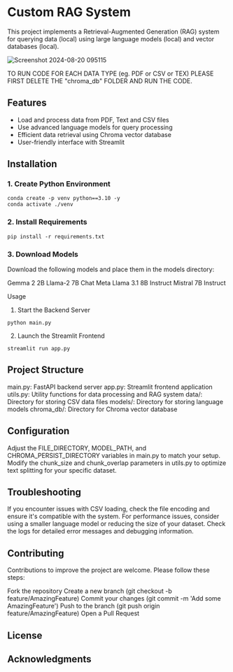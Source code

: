 # Custom RAG System

This project implements a Retrieval-Augmented Generation (RAG) system for querying data (local) using large language models (local) and vector databases (local).

![Screenshot 2024-08-20 095115](https://github.com/user-attachments/assets/62ef5dbb-49ee-492b-8b58-304c0129246c)

TO RUN CODE FOR EACH DATA TYPE (eg. PDF or CSV or TEX) PLEASE FIRST DELETE THE "chroma_db" FOLDER AND RUN THE CODE.

## Features

- Load and process data from PDF, Text and CSV files
- Use advanced language models for query processing
- Efficient data retrieval using Chroma vector database
- User-friendly interface with Streamlit

## Installation

### 1. Create Python Environment

```
conda create -p venv python==3.10 -y
conda activate ./venv
```

### 2. Install Requirements

```
pip install -r requirements.txt
```

### 3. Download Models
Download the following models and place them in the models directory:

Gemma 2 2B
Llama-2 7B Chat
Meta Llama 3.1 8B Instruct
Mistral 7B Instruct

Usage
1. Start the Backend Server

```
python main.py
```

2. Launch the Streamlit Frontend

```
streamlit run app.py
```

## Project Structure

main.py: FastAPI backend server
app.py: Streamlit frontend application
utils.py: Utility functions for data processing and RAG system
data/: Directory for storing CSV data files
models/: Directory for storing language models
chroma_db/: Directory for Chroma vector database

## Configuration

Adjust the FILE_DIRECTORY, MODEL_PATH, and CHROMA_PERSIST_DIRECTORY variables in main.py to match your setup.
Modify the chunk_size and chunk_overlap parameters in utils.py to optimize text splitting for your specific dataset.

## Troubleshooting

If you encounter issues with CSV loading, check the file encoding and ensure it's compatible with the system.
For performance issues, consider using a smaller language model or reducing the size of your dataset.
Check the logs for detailed error messages and debugging information.

## Contributing
Contributions to improve the project are welcome. Please follow these steps:

Fork the repository
Create a new branch (git checkout -b feature/AmazingFeature)
Commit your changes (git commit -m 'Add some AmazingFeature')
Push to the branch (git push origin feature/AmazingFeature)
Open a Pull Request

## License


## Acknowledgments









